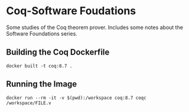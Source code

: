 # Coq-Software Foudations
Some studies of the Coq theorem prover. Includes some notes about the Software Foundations series.

## Building the Coq Dockerfile

```
docker built -t coq:8.7 .
```

## Running the Image

```
docker run --rm -it -v $(pwd):/workspace coq:8.7 coqc /workspace/FILE.v
```
